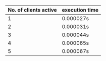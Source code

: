 

|No. of clients active|execution time|
|---------------------|--------------|
|1|0.000027s|
|2|0.000031s|
|3|0.000044s|
|4|0.000065s|
|5|0.000067s|
